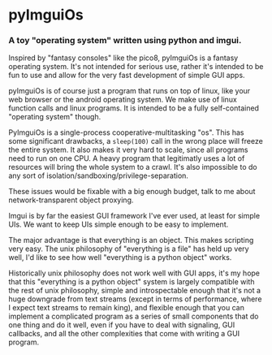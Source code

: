 # pyImguiOs
### A toy "operating system" written using python and imgui.

Inspired by "fantasy consoles" like the pico8, pyImguiOs is a fantasy operating
system. It's not intended for serious use, rather it's intended to be fun to use
and allow for the very fast development of simple GUI apps.

pyImguiOs is of course just a program that runs on top of linux, like your web
browser or the android operating system. We make use of linux function calls and
linux programs. It is intended to be a fully self-contained "operating system"
though.

PyImguiOs is a single-process cooperative-multitasking "os". This has some
significant drawbacks, a `sleep(100)` call in the wrong place will freeze the
entire system. It also makes it very hard to scale, since all programs need to
run on one CPU. A heavy program that legitimatly uses a lot of resources will
bring the whole system to a crawl. It's also impossible to do any sort of
isolation/sandboxing/privilege-separation.

These issues would be fixable with a big enough budget, talk to me about
network-transparent object proxying.

Imgui is by far the easiest GUI framework I've ever used, at least for simple
UIs. We want to keep UIs simple enough to be easy to implement.

The major advantage is that everything is an object. This makes scripting very
easy. The unix philosophy of "everything is a file" has held up very well, I'd
like to see how well "everything is a python object" works.

Historically unix philosophy does not work well with GUI apps, it's my hope that
this "everything is a python object" system is largely compatible with the rest
of unix philosophy, simple and introspectable enough that it's not a huge
downgrade from text streams (except in terms of performance, where I expect text
streams to remain king), and flexible enough that you can implement a
complicated program as a series of small components that do one thing and do it well,
even if you have to deal with signaling, GUI callbacks, and all the other 
complexities that come with writing a GUI program.

